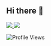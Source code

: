 ## Hi there 👋

<a href="https://github.com/JuliusKoenig/GitHub-Language-Stats">
  <img src="https://github.com/JuliusKoenig/GitHub-Language-Stats/blob/master/generated/overview.svg#gh-dark-mode-only" />
  <img src="https://github.com/JuliusKoenig/GitHub-Language-Stats/blob/master/generated/languages.svg#gh-dark-mode-only" />
</a>

![Profile Views](https://komarev.com/ghpvc/?username=JuliusKoenig)

<!--
**JuliusKoenig/JuliusKoenig** is a ✨ _special_ ✨ repository because its `README.md` (this file) appears on your GitHub profile.

Here are some ideas to get you started:

- 🔭 I’m currently working on ...
- 🌱 I’m currently learning ...
- 👯 I’m looking to collaborate on ...
- 🤔 I’m looking for help with ...
- 💬 Ask me about ...
- 📫 How to reach me: ...
- 😄 Pronouns: ...
- ⚡ Fun fact: ...
-->
